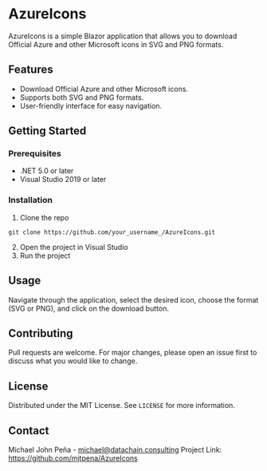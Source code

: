 # AzureIcons

AzureIcons is a simple Blazor application that allows you to download Official Azure and other Microsoft icons in SVG and PNG formats. 

## Features

- Download Official Azure and other Microsoft icons.
- Supports both SVG and PNG formats.
- User-friendly interface for easy navigation.

## Getting Started

### Prerequisites

- .NET 5.0 or later
- Visual Studio 2019 or later

### Installation

1. Clone the repo

`git clone https://github.com/your_username_/AzureIcons.git`

2. Open the project in Visual Studio
3. Run the project

## Usage

Navigate through the application, select the desired icon, choose the format (SVG or PNG), and click on the download button.

## Contributing

Pull requests are welcome. For major changes, please open an issue first to discuss what you would like to change.

## License

Distributed under the MIT License. See `LICENSE` for more information.

## Contact

Michael John Peña - michael@datachain.consulting
Project Link: https://github.com/mjtpena/AzureIcons
